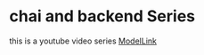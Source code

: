 # chai and backend Series

this is a youtube video series
[ModelLink](https://app.eraser.io/workspace/YtPqZ1VogxGy1jzIDkzj)